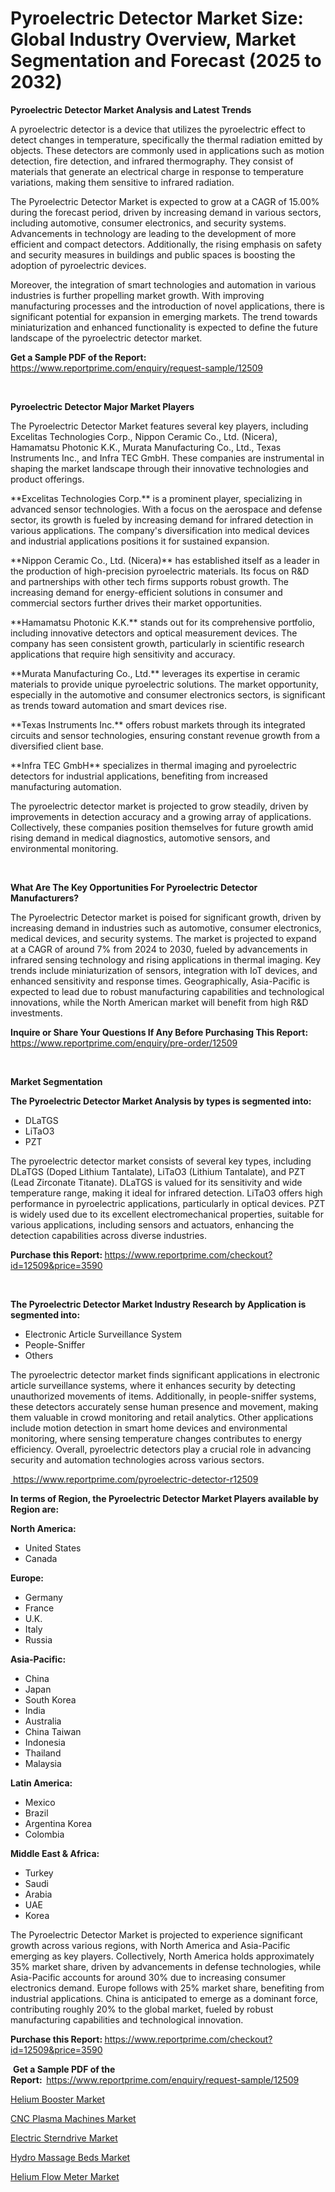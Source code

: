 <p><h1>Pyroelectric Detector Market Size: Global Industry Overview, Market Segmentation and Forecast (2025 to 2032)</h1></p><p><strong>Pyroelectric Detector Market Analysis and Latest Trends</strong></p>
<p><p>A pyroelectric detector is a device that utilizes the pyroelectric effect to detect changes in temperature, specifically the thermal radiation emitted by objects. These detectors are commonly used in applications such as motion detection, fire detection, and infrared thermography. They consist of materials that generate an electrical charge in response to temperature variations, making them sensitive to infrared radiation.</p><p>The Pyroelectric Detector Market is expected to grow at a CAGR of 15.00% during the forecast period, driven by increasing demand in various sectors, including automotive, consumer electronics, and security systems. Advancements in technology are leading to the development of more efficient and compact detectors. Additionally, the rising emphasis on safety and security measures in buildings and public spaces is boosting the adoption of pyroelectric devices. </p><p>Moreover, the integration of smart technologies and automation in various industries is further propelling market growth. With improving manufacturing processes and the introduction of novel applications, there is significant potential for expansion in emerging markets. The trend towards miniaturization and enhanced functionality is expected to define the future landscape of the pyroelectric detector market.</p></p>
<p><strong>Get a Sample PDF of the Report:&nbsp;</strong> <a href="https://www.reportprime.com/enquiry/request-sample/12509?utm_campaign=3369&utm_medium=2&utm_source=Github&utm_content=ia&utm_term=18032025&utm_id=pyroelectric-detector">https://www.reportprime.com/enquiry/request-sample/12509</a></p>
<p>&nbsp;</p>
<p><strong>Pyroelectric Detector Major Market Players</strong></p>
<p><p>The Pyroelectric Detector Market features several key players, including Excelitas Technologies Corp., Nippon Ceramic Co., Ltd. (Nicera), Hamamatsu Photonic K.K., Murata Manufacturing Co., Ltd., Texas Instruments Inc., and Infra TEC GmbH. These companies are instrumental in shaping the market landscape through their innovative technologies and product offerings.</p><p>**Excelitas Technologies Corp.** is a prominent player, specializing in advanced sensor technologies. With a focus on the aerospace and defense sector, its growth is fueled by increasing demand for infrared detection in various applications. The company's diversification into medical devices and industrial applications positions it for sustained expansion.</p><p>**Nippon Ceramic Co., Ltd. (Nicera)** has established itself as a leader in the production of high-precision pyroelectric materials. Its focus on R&D and partnerships with other tech firms supports robust growth. The increasing demand for energy-efficient solutions in consumer and commercial sectors further drives their market opportunities.</p><p>**Hamamatsu Photonic K.K.** stands out for its comprehensive portfolio, including innovative detectors and optical measurement devices. The company has seen consistent growth, particularly in scientific research applications that require high sensitivity and accuracy.</p><p>**Murata Manufacturing Co., Ltd.** leverages its expertise in ceramic materials to provide unique pyroelectric solutions. The market opportunity, especially in the automotive and consumer electronics sectors, is significant as trends toward automation and smart devices rise.</p><p>**Texas Instruments Inc.** offers robust markets through its integrated circuits and sensor technologies, ensuring constant revenue growth from a diversified client base.</p><p>**Infra TEC GmbH** specializes in thermal imaging and pyroelectric detectors for industrial applications, benefiting from increased manufacturing automation.</p><p>The pyroelectric detector market is projected to grow steadily, driven by improvements in detection accuracy and a growing array of applications. Collectively, these companies position themselves for future growth amid rising demand in medical diagnostics, automotive sensors, and environmental monitoring.</p></p>
<p>&nbsp;</p>
<p><strong>What Are The Key Opportunities For Pyroelectric Detector Manufacturers?</strong></p>
<p><p>The Pyroelectric Detector market is poised for significant growth, driven by increasing demand in industries such as automotive, consumer electronics, medical devices, and security systems. The market is projected to expand at a CAGR of around 7% from 2024 to 2030, fueled by advancements in infrared sensing technology and rising applications in thermal imaging. Key trends include miniaturization of sensors, integration with IoT devices, and enhanced sensitivity and response times. Geographically, Asia-Pacific is expected to lead due to robust manufacturing capabilities and technological innovations, while the North American market will benefit from high R&D investments.</p></p>
<p><strong>Inquire or Share Your Questions If Any Before Purchasing This Report:</strong> <a href="https://www.reportprime.com/enquiry/pre-order/12509?utm_campaign=3369&utm_medium=2&utm_source=Github&utm_content=ia&utm_term=18032025&utm_id=pyroelectric-detector">https://www.reportprime.com/enquiry/pre-order/12509</a></p>
<p>&nbsp;</p>
<p><strong>Market Segmentation</strong></p>
<p><strong>The Pyroelectric Detector Market Analysis by types is segmented into:</strong></p>
<p><ul><li>DLaTGS</li><li>LiTaO3</li><li>PZT</li></ul></p>
<p><p>The pyroelectric detector market consists of several key types, including DLaTGS (Doped Lithium Tantalate), LiTaO3 (Lithium Tantalate), and PZT (Lead Zirconate Titanate). DLaTGS is valued for its sensitivity and wide temperature range, making it ideal for infrared detection. LiTaO3 offers high performance in pyroelectric applications, particularly in optical devices. PZT is widely used due to its excellent electromechanical properties, suitable for various applications, including sensors and actuators, enhancing the detection capabilities across diverse industries.</p></p>
<p><strong>Purchase this Report:&nbsp;</strong><a href="https://www.reportprime.com/checkout?id=12509&price=3590&utm_campaign=3369&utm_medium=2&utm_source=Github&utm_content=ia&utm_term=18032025&utm_id=pyroelectric-detector">https://www.reportprime.com/checkout?id=12509&price=3590</a></p>
<p>&nbsp;</p>
<p><strong>The Pyroelectric Detector Market Industry Research by Application is segmented into:</strong></p>
<p><ul><li>Electronic Article Surveillance System</li><li>People-Sniffer</li><li>Others</li></ul></p>
<p><p>The pyroelectric detector market finds significant applications in electronic article surveillance systems, where it enhances security by detecting unauthorized movements of items. Additionally, in people-sniffer systems, these detectors accurately sense human presence and movement, making them valuable in crowd monitoring and retail analytics. Other applications include motion detection in smart home devices and environmental monitoring, where sensing temperature changes contributes to energy efficiency. Overall, pyroelectric detectors play a crucial role in advancing security and automation technologies across various sectors.</p></p>
<p><a href="https://www.reportprime.com/pyroelectric-detector-r12509?utm_campaign=3369&utm_medium=2&utm_source=Github&utm_content=ia&utm_term=18032025&utm_id=pyroelectric-detector">&nbsp;https://www.reportprime.com/pyroelectric-detector-r12509</a></p>
<p><strong>In terms of Region, the Pyroelectric Detector Market Players available by Region are:</strong></p>
<p>
    <p> <strong> North America: </strong>
        <ul>
            <li>United States</li>
            <li>Canada</li>
        </ul>
        </p> 
    <p> <strong> Europe: </strong>
        <ul>
            <li>Germany</li>
            <li>France</li>
            <li>U.K.</li>
            <li>Italy</li>
            <li>Russia</li>
        </ul>
        </p> 
    <p> <strong> Asia-Pacific: </strong>
        <ul>
            <li>China</li>
            <li>Japan</li>
            <li>South Korea</li>
            <li>India</li>
            <li>Australia</li>
            <li>China Taiwan</li>
            <li>Indonesia</li>
            <li>Thailand</li>
            <li>Malaysia</li>
        </ul>
        </p> 
    <p> <strong> Latin America: </strong>
        <ul>
            <li>Mexico</li>
            <li>Brazil</li>
            <li>Argentina Korea</li>
            <li>Colombia</li>
        </ul>
        </p> 
    <p> <strong> Middle East & Africa: </strong>
        <ul>
            <li>Turkey</li>
            <li>Saudi</li>
            <li>Arabia</li>
            <li>UAE</li>
            <li>Korea</li>
        </ul>
    </p>
    </p>
<p><p>The Pyroelectric Detector Market is projected to experience significant growth across various regions, with North America and Asia-Pacific emerging as key players. Collectively, North America holds approximately 35% market share, driven by advancements in defense technologies, while Asia-Pacific accounts for around 30% due to increasing consumer electronics demand. Europe follows with 25% market share, benefiting from industrial applications. China is anticipated to emerge as a dominant force, contributing roughly 20% to the global market, fueled by robust manufacturing capabilities and technological innovation.</p></p>
<p><strong>Purchase this Report: </strong><a href="https://www.reportprime.com/checkout?id=12509&price=3590&utm_campaign=3369&utm_medium=2&utm_source=Github&utm_content=ia&utm_term=18032025&utm_id=pyroelectric-detector">https://www.reportprime.com/checkout?id=12509&price=3590</a></p>
<p>&nbsp;<strong>Get a Sample PDF of the Report:&nbsp;&nbsp;</strong><a href="https://www.reportprime.com/enquiry/request-sample/12509?utm_campaign=3369&utm_medium=2&utm_source=Github&utm_content=ia&utm_term=18032025&utm_id=pyroelectric-detector">https://www.reportprime.com/enquiry/request-sample/12509</a></p>
<p><strong></strong></p>
<p><p><a href="https://www.linkedin.com/pulse/assessing-impact-recent-trends-helium-booster-market-influence-m3zre?utm_campaign=3369&utm_medium=2&utm_source=Github&utm_content=ia&utm_term=18032025&utm_id=pyroelectric-detector">Helium Booster Market</a></p><p><a href="https://www.linkedin.com/pulse/insightful-cnc-plasma-machines-market-report-swot-analysis-jj4je?utm_campaign=3369&utm_medium=2&utm_source=Github&utm_content=ia&utm_term=18032025&utm_id=pyroelectric-detector">CNC Plasma Machines Market</a></p><p><a href="https://www.linkedin.com/pulse/evaluating-current-future-growth-potential-electric-sterndrive-48cze?utm_campaign=3369&utm_medium=2&utm_source=Github&utm_content=ia&utm_term=18032025&utm_id=pyroelectric-detector">Electric Sterndrive Market</a></p><p><a href="https://www.linkedin.com/pulse/hydro-massage-beds-market-projections-2025-2032-growing-exu0e?utm_campaign=3369&utm_medium=2&utm_source=Github&utm_content=ia&utm_term=18032025&utm_id=pyroelectric-detector">Hydro Massage Beds Market</a></p><p><a href="https://www.linkedin.com/pulse/state-helium-flow-meter-market-projected-growth-cagr-872025-2032-l51oe?utm_campaign=3369&utm_medium=2&utm_source=Github&utm_content=ia&utm_term=18032025&utm_id=pyroelectric-detector">Helium Flow Meter Market</a></p></p>